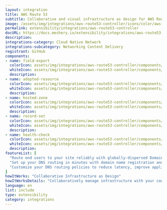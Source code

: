 ```yaml
---
layout: integration
title: AWS Route 53
subtitle: Collaborative and visual infrastructure as design for AWS Route 53
image: /assets/img/integrations/aws-route53-controller/icons/color/aws-route53-controller-color.svg
permalink: extensibility/integrations/aws-route53-controller
docURL: https://docs.meshery.io/extensibility/integrations/aws-route53-controller
description: 
integrations-category: Cloud Native Network
integrations-subcategory: Networking Content Delivery
registrant: GitHub
components: 
- name: field-export
  colorIcon: assets/img/integrations/aws-route53-controller/components/field-export/icons/color/field-export-color.svg
  whiteIcon: assets/img/integrations/aws-route53-controller/components/field-export/icons/white/field-export-white.svg
  description: 
- name: adopted-resource
  colorIcon: assets/img/integrations/aws-route53-controller/components/adopted-resource/icons/color/adopted-resource-color.svg
  whiteIcon: assets/img/integrations/aws-route53-controller/components/adopted-resource/icons/white/adopted-resource-white.svg
  description: 
- name: hosted-zone
  colorIcon: assets/img/integrations/aws-route53-controller/components/hosted-zone/icons/color/hosted-zone-color.svg
  whiteIcon: assets/img/integrations/aws-route53-controller/components/hosted-zone/icons/white/hosted-zone-white.svg
  description: 
- name: record-set
  colorIcon: assets/img/integrations/aws-route53-controller/components/record-set/icons/color/record-set-color.svg
  whiteIcon: assets/img/integrations/aws-route53-controller/components/record-set/icons/white/record-set-white.svg
  description: 
- name: health-check
  colorIcon: assets/img/integrations/aws-route53-controller/components/health-check/icons/color/health-check-color.svg
  whiteIcon: assets/img/integrations/aws-route53-controller/components/health-check/icons/white/health-check-white.svg
  description: 
featureList: [
  "Route end users to your site reliably with globally-dispersed Domain Name System (DNS) servers and automatic scaling.",
  "Set up your DNS routing in minutes with domain name registration and straightforward visual traffic flow tools.",
  "Customize your DNS routing policies to reduce latency, improve application availability, and maintain compliance."
]
howItWorks: "Collaborative Infrastructure as Design"
howItWorksDetails: "Collaboratively manage infrastructure with your coworkers synchronously sharing the same designs."
language: en
list: include
type: extensibility
category: integrations
---
```

